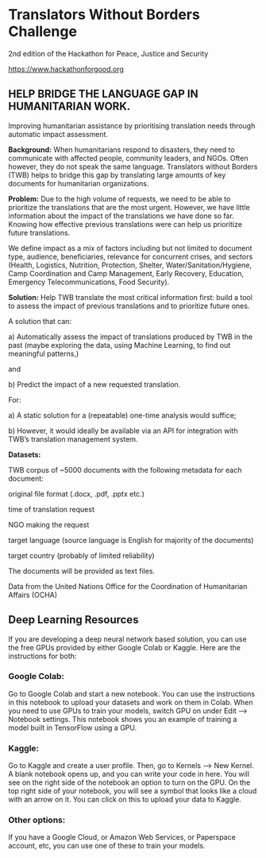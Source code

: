 # Translators Without Borders Challenge
2nd edition of the Hackathon for Peace, Justice and Security

https://www.hackathonforgood.org

## HELP BRIDGE THE LANGUAGE GAP IN HUMANITARIAN WORK.
Improving humanitarian assistance by prioritising translation needs through automatic impact assessment.

**Background:** When humanitarians respond to disasters, they need to communicate with affected people, community leaders, and NGOs. Often however, they do not speak the same language. Translators without Borders (TWB) helps to bridge this gap by translating large amounts of key documents for humanitarian organizations. 

**Problem:** Due to the high volume of requests, we need to be able to prioritize the translations that are the most urgent. However, we have little information about the impact of the translations we have done so far. Knowing how effective previous translations were can help us prioritize future translations.

 We define impact as a mix of factors including but not limited to document type, audience, beneficiaries, relevance for concurrent crises, and sectors (Health, Logistics, Nutrition, Protection, Shelter, Water/Sanitation/Hygiene, Camp Coordination and Camp Management, Early Recovery, Education, Emergency Telecommunications, Food Security).      

**Solution:** Help TWB translate the most critical information first: build a tool to assess the impact of previous translations and to prioritize future ones.

A solution that can:

a)    Automatically assess the impact of translations produced by TWB in the past (maybe exploring the data, using Machine Learning, to find out meaningful patterns,)

and

b)    Predict the impact of a new requested translation.

For:

a) A static solution for a (repeatable) one-time analysis would suffice;

b) However, it would ideally be available via an API for integration with TWB’s translation management system. 

**Datasets:**

TWB corpus of ~5000 documents with the following metadata for each document:

original file format (.docx, .pdf, .pptx etc.)

time of translation request

NGO making the request

target language (source language is English for majority of the documents)

target country (probably of limited reliability)

The documents will be provided as text files.

Data from the United Nations Office for the Coordination of Humanitarian Affairs (OCHA)



## Deep Learning Resources
If you are developing a deep neural network based solution, you can use the free GPUs provided by either Google Colab or Kaggle. Here are the instructions for both:

### Google Colab:
Go to Google Colab and start a new notebook. You can use the instructions in this notebook to upload your datasets and work on them in Colab. When you need to use GPUs to train your models, switch GPU on under Edit --> Notebook settings. This notebook shows you an example of training a model built in TensorFlow using a GPU.

### Kaggle:
Go to Kaggle and create a user profile. Then, go to Kernels --> New Kernel. A blank notebook opens up, and you can write your code in here. You will see on the right side of the notebook an option to turn on the GPU. On the top right side of your notebook, you will see a symbol that looks like a cloud with an arrow on it. You can click on this to upload your data to Kaggle.

### Other options:
If you have a Google Cloud, or Amazon Web Services, or Paperspace account, etc, you can use one of these to train your models.
